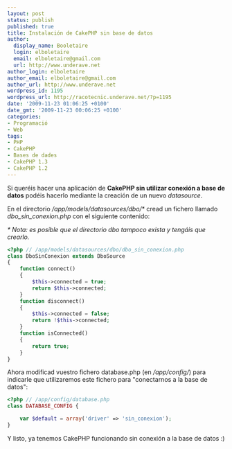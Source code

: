```yaml
---
layout: post
status: publish
published: true
title: Instalación de CakePHP sin base de datos
author:
  display_name: Booletaire
  login: elboletaire
  email: elboletaire@gmail.com
  url: http://www.underave.net
author_login: elboletaire
author_email: elboletaire@gmail.com
author_url: http://www.underave.net
wordpress_id: 1195
wordpress_url: http://racotecnic.underave.net/?p=1195
date: '2009-11-23 01:06:25 +0100'
date_gmt: '2009-11-23 00:06:25 +0100'
categories:
- Programació
- Web
tags:
- PHP
- CakePHP
- Bases de dades
- CakePHP 1.3
- CakePHP 1.2
---
```


Si queréis hacer una aplicación de **CakePHP sin utilizar conexión a base de datos** podéis hacerlo mediante la creación de un nuevo <em>datasource</em>.

En el directorio <em>/app/models/datasources/dbo/</em>* cread un fichero llamado <em>dbo_sin_conexion.php</em> con el siguiente contenido:

<em>* Nota: es posible que el directorio dbo tampoco exista y tengáis que crearlo.</em>

~~~php
<?php // /app/models/datasources/dbo/dbo_sin_conexion.php
class DboSinConexion extends DboSource
{
	function connect()
	{
		$this->connected = true;
		return $this->connected;
	}
	function disconnect()
	{
		$this->connected = false;
		return !$this->connected;
	}
	function isConnected()
	{
		return true;
	}
}
~~~

Ahora modificad vuestro fichero database.php (en <em>/app/config/</em>) para indicarle que utilizaremos este fichero para "conectarnos a la base de datos":

~~~php
<?php // /app/config/database.php
class DATABASE_CONFIG {

	var $default = array('driver' => 'sin_conexion');
}
~~~

Y listo, ya tenemos CakePHP funcionando sin conexión a la base de datos :)
